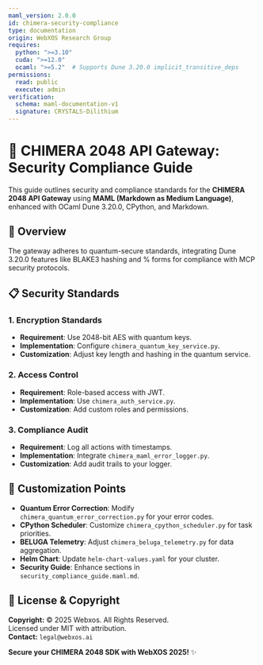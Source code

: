 ```yaml
---
maml_version: 2.0.0
id: chimera-security-compliance
type: documentation
origin: WebXOS Research Group
requires:
  python: ">=3.10"
  cuda: ">=12.0"
  ocaml: ">=5.2"  # Supports Dune 3.20.0 implicit_transitive_deps
permissions:
  read: public
  execute: admin
verification:
  schema: maml-documentation-v1
  signature: CRYSTALS-Dilithium
---
```


# 🐪 CHIMERA 2048 API Gateway: Security Compliance Guide

This guide outlines security and compliance standards for the **CHIMERA 2048 API Gateway** using **MAML (Markdown as Medium Language)**, enhanced with OCaml Dune 3.20.0, CPython, and Markdown.

## 🧠 Overview

The gateway adheres to quantum-secure standards, integrating Dune 3.20.0 features like BLAKE3 hashing and % forms for compliance with MCP security protocols.

## 📋 Security Standards

### 1. Encryption Standards
- **Requirement**: Use 2048-bit AES with quantum keys.
- **Implementation**: Configure `chimera_quantum_key_service.py`.
- **Customization**: Adjust key length and hashing in the quantum service.

### 2. Access Control
- **Requirement**: Role-based access with JWT.
- **Implementation**: Use `chimera_auth_service.py`.
- **Customization**: Add custom roles and permissions.

### 3. Compliance Audit
- **Requirement**: Log all actions with timestamps.
- **Implementation**: Integrate `chimera_maml_error_logger.py`.
- **Customization**: Add audit trails to your logger.

## 🔧 Customization Points
- **Quantum Error Correction**: Modify `chimera_quantum_error_correction.py` for your error codes.
- **CPython Scheduler**: Customize `chimera_cpython_scheduler.py` for task priorities.
- **BELUGA Telemetry**: Adjust `chimera_beluga_telemetry.py` for data aggregation.
- **Helm Chart**: Update `helm-chart-values.yaml` for your cluster.
- **Security Guide**: Enhance sections in `security_compliance_guide.maml.md`.

## 📜 License & Copyright
**Copyright:** © 2025 Webxos. All Rights Reserved.  
Licensed under MIT with attribution.  
**Contact:** `legal@webxos.ai`

**Secure your CHIMERA 2048 SDK with WebXOS 2025!** ✨